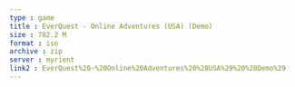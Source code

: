```yaml
---
type : game
title : EverQuest - Online Adventures (USA) (Demo)
size : 782.2 M
format : iso
archive : zip
server : myrient
link2 : EverQuest%20-%20Online%20Adventures%20%28USA%29%20%28Demo%29
---
```

